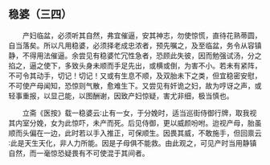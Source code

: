 ## 稳婆（三四）


&emsp;&emsp;产妇临盆，必须听其自然，弗宜催逼，安其神志，勿使惊慌，直待花熟蒂圆，自当落矣。所以凡用稳婆，必须择老成忠浓者，预先嘱之，及至临盆，务令从容镇静，不得用法催逼。余尝见有稳婆忙冗性急者，恐顾此失彼，因而勉强试汤，分之掐之，逼之使下，多致头身未顺而手足先出，或横或倒，为害不小。若未有紧阵，不可令其动手，切记！切记！又或有生息不顺，及双胎未下之类，但宜稳密安慰，不可使产母闻知，恐惊则气散，愈难生下。又尝见有奸诡之妇，故为哼讶之声，或轻事重报，以显己能，以图酬谢，因致产妇惊疑，害尤非细，极当慎也。

&emsp;&emsp;立斋《医按》载一稳婆云∶止有一女，于分娩时，适当巡街侍御行牌，取我视其内室分娩，女为此惊吓，未产而死。后见侍御，更以威颜吩咐。迨视产母，胎虽顺而头偏在一边，此时若以手入推正，可保顺生。因畏其威，不敢施手，但回禀云∶此是天生天化，非人力所能。因是子母俱不能救。由此观之，可见产时当用静镇自然，而一毫惊恐疑畏有不可使混于其间者。

